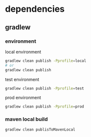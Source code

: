 # dependencies

## gradlew

### environment

local environment

```sh
gradlew clean publish -Pprofile=local
# or
gradlew clean publish
```

test environment

```sh
gradlew clean publish -Pprofile=test
```

prod environment

```sh
gradlew clean publish -Pprofile=prod
```

### maven local build

```sh
gradlew clean publisToMavenLocal
```
